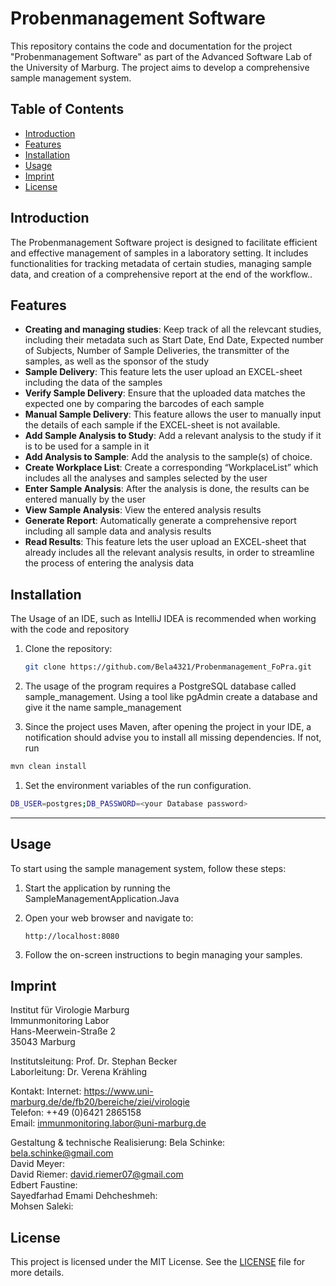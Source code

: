 # Probenmanagement Software

This repository contains the code and documentation for the project "Probenmanagement Software" as part of the Advanced Software Lab of the University of Marburg. The project aims to develop a comprehensive sample management system.

## Table of Contents

- [Introduction](#Introduction)
- [Features](#Featrues)
- [Installation](#Installation)
- [Usage](#Usage)
- [Imprint](#Imprint)
- [License](#License)

## Introduction

The Probenmanagement Software project is designed to facilitate efficient and effective management of samples in a laboratory setting. It includes functionalities for tracking metadata of certain studies, managing sample data, and creation of a comprehensive report at the end of the workflow..

## Features

- **Creating and managing studies**: Keep track of all the relevcant studies, including their metadata such as Start Date, End Date, Expected number of Subjects, Number of Sample Deliveries, the transmitter of the samples, as well as the sponsor of the study
- **Sample Delivery**: This feature lets the user upload an EXCEL-sheet including the data of the samples
- **Verify Sample Delivery**: Ensure that the uploaded data matches the expected one by comparing the barcodes of each sample
- **Manual Sample Delivery**: This feature allows the user to manually input the details of each sample if the EXCEL-sheet is not available.
- **Add Sample Analysis to Study**: Add a relevant analysis to the study if it is to be used for a sample in it
- **Add Analysis to Sample**: Add the analysis to the sample(s) of choice.
- **Create Workplace List**: Create a corresponding “WorkplaceList” which includes all the analyses and samples selected by the user
- **Enter Sample Analysis**: After the analysis is done, the results can be entered manually by the user
- **View Sample Analysis**: View the entered analysis results
- **Generate Report**: Automatically generate a comprehensive report including all sample data and analysis results
- **Read Results**: This feature lets the user upload an EXCEL-sheet that already includes all the relevant analysis results, in order to streamline the process of entering the analysis data

## Installation

The Usage of an IDE, such as IntelliJ IDEA is recommended when working with the code and repository

1. Clone the repository:
    
    ```bash
    git clone https://github.com/Bela4321/Probenmanagement_FoPra.git
    ```
    
2. The usage of the program requires a PostgreSQL database called sample_management. Using a tool like pgAdmin create a database and give it the name sample_management
3. Since the project uses Maven, after opening the project in your IDE, a notification should advise you to install all missing dependencies. If not, run 

```bash
mvn clean install 
```

1. Set the environment variables of the run configuration.

```bash
DB_USER=postgres;DB_PASSWORD=<your Database password>
```

---

## Usage

To start using the sample management system, follow these steps:

1. Start the application by running the SampleManagementApplication.Java
2. Open your web browser and navigate to:
    
    ```
    http://localhost:8080
    ```
    
3. Follow the on-screen instructions to begin managing your samples.

## Imprint
Institut für Virologie Marburg<br />
Immunmonitoring Labor<br />
Hans-Meerwein-Straße 2<br />
35043 Marburg<br />

Institutsleitung: Prof. Dr. Stephan Becker<br />
Laborleitung: Dr. Verena Krähling<br />

Kontakt:
Internet: https://www.uni-marburg.de/de/fb20/bereiche/ziei/virologie<br />
Telefon: ++49 (0)6421 2865158<br />
Email: immunmonitoring.labor@uni-marburg.de<br />

Gestaltung & technische Realisierung:
Bela Schinke: bela.schinke@gmail.com<br />
David Meyer:<br />
David Riemer: david.riemer07@gmail.com<br />
Edbert Faustine:<br />
Sayedfarhad Emami Dehcheshmeh:<br />
Mohsen Saleki:<br />

## License

This project is licensed under the MIT License. See the [LICENSE](https://github.com/Bela4321/Probenmanagement_FoPra/blob/AddREADME/LICENSE) file for more details.
